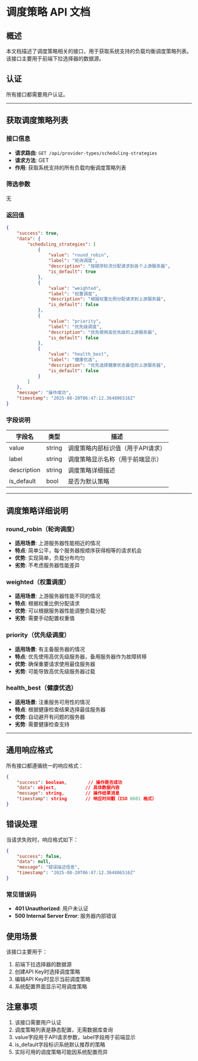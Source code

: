 # 调度策略 API 文档

## 概述

本文档描述了调度策略相关的接口，用于获取系统支持的负载均衡调度策略列表。该接口主要用于前端下拉选择器的数据源。

## 认证

所有接口都需要用户认证。

---

## 获取调度策略列表

### 接口信息
- **请求路由**: `GET /api/provider-types/scheduling-strategies`
- **请求方法**: GET
- **作用**: 获取系统支持的所有负载均衡调度策略列表

### 筛选参数
无

### 返回值
```json
{
    "success": true,
    "data": {
        "scheduling_strategies": [
            {
                "value": "round_robin",
                "label": "轮询调度",
                "description": "按顺序轮流分配请求到各个上游服务器",
                "is_default": true
            },
            {
                "value": "weighted",
                "label": "权重调度",
                "description": "根据权重比例分配请求到上游服务器",
                "is_default": false
            },
            {
                "value": "priority",
                "label": "优先级调度",
                "description": "优先使用高优先级的上游服务器",
                "is_default": false
            },
            {
                "value": "health_best",
                "label": "健康优选",
                "description": "优先选择健康状态最佳的上游服务器",
                "is_default": false
            }
        ]
    },
    "message": "操作成功",
    "timestamp": "2025-08-20T06:47:12.364806516Z"
}
```

### 字段说明
| 字段名 | 类型 | 描述 |
|--------|------|------|
| value | string | 调度策略内部标识值（用于API请求） |
| label | string | 调度策略显示名称（用于前端显示） |
| description | string | 调度策略详细描述 |
| is_default | bool | 是否为默认策略 |

---

## 调度策略详细说明

### round_robin（轮询调度）
- **适用场景**: 上游服务器性能相近的情况
- **特点**: 简单公平，每个服务器按顺序获得相等的请求机会
- **优势**: 实现简单，负载分布均匀
- **劣势**: 不考虑服务器性能差异

### weighted（权重调度）
- **适用场景**: 上游服务器性能不同的情况
- **特点**: 根据权重比例分配请求
- **优势**: 可以根据服务器性能调整负载分配
- **劣势**: 需要手动配置权重值

### priority（优先级调度）
- **适用场景**: 有主备服务器的情况
- **特点**: 优先使用高优先级服务器，备用服务器作为故障转移
- **优势**: 确保重要请求使用最佳服务器
- **劣势**: 可能导致高优先级服务器过载


### health_best（健康优选）
- **适用场景**: 注重服务可用性的情况
- **特点**: 根据健康检查结果选择最佳服务器
- **优势**: 自动避开有问题的服务器
- **劣势**: 需要健康检查支持

---

## 通用响应格式

所有接口都遵循统一的响应格式：

```json
{
    "success": boolean,        // 操作是否成功
    "data": object,           // 具体数据内容
    "message": string,        // 操作结果消息
    "timestamp": string       // 响应时间戳（ISO 8601 格式）
}
```

## 错误处理

当请求失败时，响应格式如下：

```json
{
    "success": false,
    "data": null,
    "message": "错误描述信息",
    "timestamp": "2025-08-20T06:47:12.364806516Z"
}
```

### 常见错误码
- **401 Unauthorized**: 用户未认证
- **500 Internal Server Error**: 服务器内部错误

## 使用场景

该接口主要用于：
1. 前端下拉选择器的数据源
2. 创建API Key时选择调度策略
3. 编辑API Key时显示当前调度策略
4. 系统配置界面显示可用调度策略

## 注意事项

1. 该接口需要用户认证
2. 调度策略列表是静态配置，无需数据库查询
3. value字段用于API请求参数，label字段用于前端显示
4. is_default字段标识系统默认推荐的策略
5. 实际可用的调度策略可能因系统配置而异
